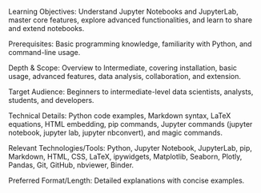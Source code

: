 Learning Objectives: Understand Jupyter Notebooks and JupyterLab, master core features, explore advanced functionalities, and learn to share and extend notebooks.

Prerequisites: Basic programming knowledge, familiarity with Python, and command-line usage.

Depth & Scope: Overview to Intermediate, covering installation, basic usage, advanced features, data analysis, collaboration, and extension.

Target Audience: Beginners to intermediate-level data scientists, analysts, students, and developers.

Technical Details: Python code examples, Markdown syntax, LaTeX equations, HTML embedding, pip commands, Jupyter commands (jupyter notebook, jupyter lab, jupyter nbconvert), and magic commands.

Relevant Technologies/Tools: Python, Jupyter Notebook, JupyterLab, pip, Markdown, HTML, CSS, LaTeX, ipywidgets, Matplotlib, Seaborn, Plotly, Pandas, Git, GitHub, nbviewer, Binder.

Preferred Format/Length: Detailed explanations with concise examples.

